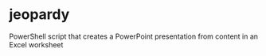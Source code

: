 # jeopardy
PowerShell script that creates a PowerPoint presentation from content in an Excel worksheet 
